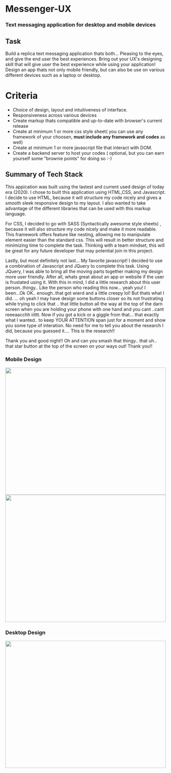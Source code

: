# Messenger-UX

### Text messaging application for desktop and mobile devices

## Task
Build a replica text messaging application thats both... Pleasing to the eyes, and give the end user the best experiences. 
Bring out your UX's designing skill that will give user the best experience while using your application!
Design an app thats not only mobile friendly, but can also be use on various different devices such as a laptop or desktop.


# Criteria
* Choice of design, layout and intuitiveness of interface.
* Responsiveness across various devices
* Create markup thats compatible and up-to-date with browser's current release
* Create at minimum 1 or more css style sheet( you can use any framework of your choosen, **must include any framework and codes** as well)
* Create at minimum 1 or more javascript file that interact with DOM.
* Create a backend server to host your codes ( optional, but you can earn yourself some "brownie points" for doing so :-) 

## Summary of Tech Stack
This appication was built using the lastest and current used design of today era (2020). I chose to built this application using HTML,CSS, and Javascript.
I decide to use HTML, because it will structure my code nicely and gives a smooth sleek responsive design to my layout. I also wanted to take advantage of the different libraries that can be used with this markup language.

For CSS, I decided to go with SASS (Syntactically awesome style sheets) , because it will also structure my code nicely and make it more readable. This framework offers feature like nesting, allowing me to manipulate element easier than the standard css. This will result in better structure and minimizing time to complete the task. Thinking with a team mindset, this will be great for any future developer that may potential join in this project. 

Lastly, but most definitely not last... My favorite javascript! I decided to use a combination of Javascript and JQuery to complete this task. Using JQuery, I was able to bring all the moving parts together making my design more user friendly. After all, whats great about an app or website if the user is frustated using it. With this in mind, I did a little research about this user person..thingy.. Like the person who reading this now... yeah you! I been...Ok OK.. enough..that got wierd and a little creepy lol! But thats what I did. ... oh yeah I may have design some buttons closer so its not frustrating while trying to click that .. that little button all the way at the top of the darn screen when you are holding your phone with one hand and you cant ..cant reeeaacchh iiittt.  Now if you got a kick or a giggle from that... that exactly what I wanted.. to keep YOUR ATTENTION span just for a moment and show you some type of interation. No need for me to tell you about the research I did, because you guessed it.... This is the research!!    

Thank you and good night!! Oh and can you smash that thingy.. that uh.. that star button at the top of the screen on your ways out! Thank you!! 
### Mobile Design
<center>
  <img src="https://github.com/cbedroid/Messenger-UI/blob/master/images/WM_mobile_portrait.png" width="100%" height="400px">
  </br>
  <img src="https://github.com/cbedroid/Messenger-UI/blob/master/images/WM_mobile_horizontal.png" width="100%" height="400px">
</center>

### Desktop Design
<center>
  <img src="https://github.com/cbedroid/Messenger-UI/blob/master/images/WM_desktop.png" width="100%" height="400px">
 </center
